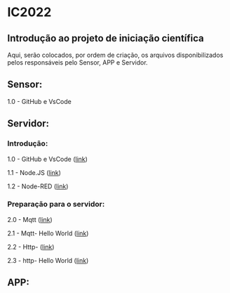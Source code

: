 # IC2022
## Introdução ao projeto de iniciação científica

Aqui, serão colocados, por ordem de criação, os arquivos disponibilizados pelos responsáveis pelo Sensor, APP e Servidor.

## Sensor:

1.0 - GitHub e VsCode

## Servidor:

### Introdução:

1.0 - GitHub e VsCode ([link](https://github.com/conecte-openlab/IC2022/blob/main/docs/tutoGitHubVSCode.md))

1.1 - Node.JS ([link](https://github.com/conecte-openlab/IC2022/blob/main/docs/NodeJS.md))

1.2 - Node-RED ([link](https://github.com/conecte-openlab/IC2022/blob/main/docs/NodeRed.md))

### Preparação para o servidor:

2.0 - Mqtt ([link](https://github.com/conecte-openlab/servidor/blob/main/docs/Mqtt/Mqtt.md))

2.1 - Mqtt- Hello World ([link](https://github.com/conecte-openlab/servidor/blob/main/docs/Mqtt/Mqtt_HW.md)) 

2.2 - Http- ([link](https://github.com/conecte-openlab/servidor/blob/main/docs/Http/Http.md))

2.3 - http- Hello World ([link](https://github.com/conecte-openlab/servidor/blob/main/docs/Http/HttpHW.md))

## APP:

